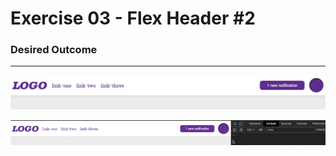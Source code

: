 # Exercise 03 - Flex Header #2

### Desired Outcome

---

![Example Image #1](desired-outcome.jpg)

![Example Image #2](desired-outcome.gif)